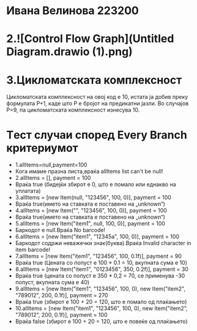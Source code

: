 # Ивана Велинова 223200
# 2.![Control Flow Graph](Untitled Diagram.drawio (1).png)
# 3.Цикломатската комплексност 
Цикломатската комплексност на овој код е 10, истата ја добив преку формулата P+1, каде што P е бројот на предикатни јазли. Во случајoв P=9, па цикломатската комплексност изнесува 10.
# Tест случаи според Every Branch критериумот
- 1.allItems=null,payment=100
- Кога имаме празна листа,враќа allItems list can't be null!
- 2.allItems = [], payment = 100
- Враќа true (бидејќи збирот е 0, што е помало или еднакво на уплатата)
- 3.allItems = [new Item(null, "123456", 100, 0)], payment = 100
- Враќа true(името на ставката е поставено на „unknown“)
- 4.allItems = [new Item("", "123456", 100, 0)], payment = 100
- Враќа true(името на ставката е поставено на „unknown“)
- 5.allItems = [new Item("item1", null, 100, 0)], payment = 100
- Баркодот е null.Враќа No barcode!
- 6.allItems = [new Item("item1", "12345a", 100, 0)], payment = 100
- Баркодот содржи неважечки знак(буква).Враќа Invalid character in item barcode!
- 7.allItems = [new Item("item1", "123456", 100, 0.1f)], payment = 90
- Враќа true (Цената со попуст е 100 * 0.1 = 10, вкупната сума е 10)
- 8.allItems = [new Item("item1", "0123456", 350, 0.2f)], payment = 30
- Враќа true (цената со попуст е 350 * 0,2 = 70, се применува -30 попуст, вкупната сума е 40)
- 9.allItems = [new Item("item1", "123456", 100, 0), new Item("item2", "789012", 200, 0.1f)], payment = 270
- Враќа true (збирот е 100 + 20 = 120, што е помало од плаќањето)
- 10.allItems = [new Item("item1", "123456", 100, 0), new Item("item2", "789012", 200, 0.1f)], payment = 100
- Враќа false (збирот е 100 + 20 = 120, што е повеќе од плаќањето)



